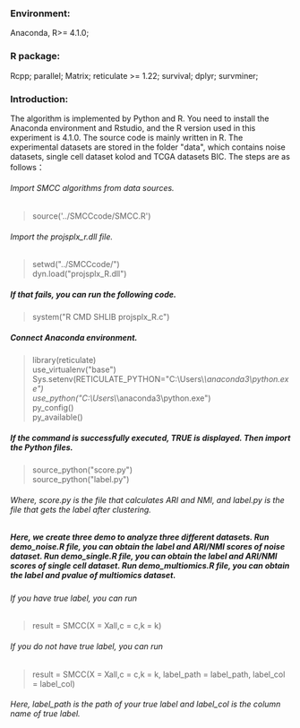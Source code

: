 ### Environment: 
Anaconda, R>= 4.1.0;
### R package: 
Rcpp;   parallel;  Matrix; reticulate >= 1.22; survival; dplyr; survminer; 
### Introduction: 
The algorithm is implemented by Python and R.  You need to install the Anaconda environment and Rstudio, and the R version used in this experiment is 4.1.0.  The source code is mainly written in R.  The experimental datasets are stored in the folder "data", which contains noise datasets, single cell dataset kolod and TCGA datasets BIC. The steps are as follows：

###### Import SMCC algorithms from data sources.  
> source('../SMCCcode/SMCC.R')   
###### Import the projsplx_r.dll file.
> setwd("../SMCCcode/")    
> dyn.load("projsplx_R.dll")  
##### If that fails, you can run the following code.
> system("R CMD SHLIB projsplx_R.c")  
##### Connect Anaconda environment.
> library(reticulate)  
> use_virtualenv("base")  
> Sys.setenv(RETICULATE_PYTHON="C:\\Users\\*\\anaconda3\\python.exe")   
> use_python("C:\\Users\\*\\anaconda3\\python.exe")  
> py_config()  
> py_available()  
##### If the command is successfully executed, TRUE is displayed. Then import the Python files.
> source_python("score.py")  
> source_python("label.py") 
###### Where, score.py is the file that calculates ARI and NMI, and label.py is the file that gets the label after clustering. 
##### Here, we create three demo to analyze three different datasets. Run demo_noise.R file, you can obtain the label and ARI/NMI scores of noise dataset. Run demo_single.R file, you can obtain the label and ARI/NMI scores of single cell dataset.  Run demo_multiomics.R file, you can obtain the label and pvalue of multiomics dataset.
###### If you have true label, you can run
> result = SMCC(X = Xall,c = c,k = k)
###### If you do not have true label, you can run
> result = SMCC(X = Xall,c = c,k = k, label_path = label_path, label_col = label_col)
###### Here, label_path is the path of your true label and label_col is the column name of true label.


